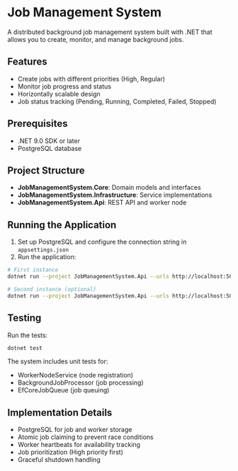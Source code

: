 # Job Management System

A distributed background job management system built with .NET that allows you to create, monitor, and manage background jobs.

## Features

- Create jobs with different priorities (High, Regular)
- Monitor job progress and status
- Horizontally scalable design
- Job status tracking (Pending, Running, Completed, Failed, Stopped)

## Prerequisites

- .NET 9.0 SDK or later
- PostgreSQL database

## Project Structure

- **JobManagementSystem.Core**: Domain models and interfaces
- **JobManagementSystem.Infrastructure**: Service implementations
- **JobManagementSystem.Api**: REST API and worker node

## Running the Application

1. Set up PostgreSQL and configure the connection string in `appsettings.json`
2. Run the application:

```bash
# First instance
dotnet run --project JobManagementSystem.Api --urls http://localhost:5000

# Second instance (optional)
dotnet run --project JobManagementSystem.Api --urls http://localhost:5001
```

## Testing

Run the tests:
```bash
dotnet test
```

The system includes unit tests for:
- WorkerNodeService (node registration)
- BackgroundJobProcessor (job processing)
- EfCoreJobQueue (job queuing)

## Implementation Details

- PostgreSQL for job and worker storage
- Atomic job claiming to prevent race conditions
- Worker heartbeats for availability tracking
- Job prioritization (High priority first)
- Graceful shutdown handling 